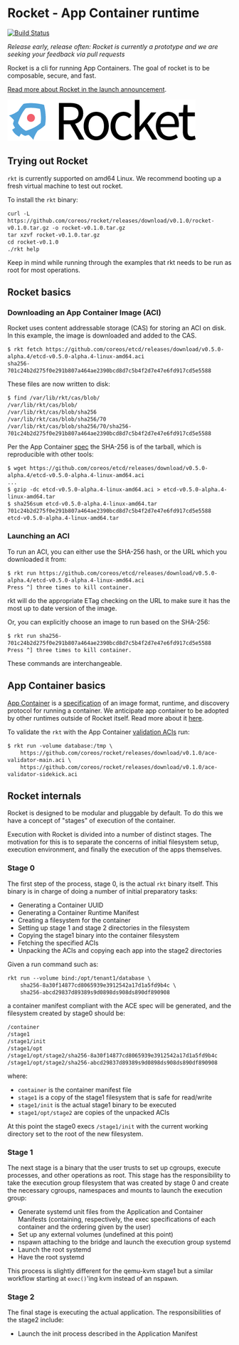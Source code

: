 # Rocket - App Container runtime

[![Build Status](https://travis-ci.org/coreos/rocket.png?branch=master)](https://travis-ci.org/coreos/rocket)

_Release early, release often: Rocket is currently a prototype and we are seeking your feedback via pull requests_

Rocket is a cli for running App Containers. The goal of rocket is to be composable, secure, and fast.

[Read more about Rocket in the launch announcement](https://coreos.com/blog/rocket).

![Rocket Logo](logos/rocket-horizontal-color.png)

## Trying out Rocket

`rkt` is currently supported on amd64 Linux. We recommend booting up a fresh virtual machine to test out rocket.

To install the `rkt` binary:

```
curl -L https://github.com/coreos/rocket/releases/download/v0.1.0/rocket-v0.1.0.tar.gz -o rocket-v0.1.0.tar.gz
tar xzvf rocket-v0.1.0.tar.gz
cd rocket-v0.1.0
./rkt help
```

Keep in mind while running through the examples that rkt needs to be run as root for most operations.

## Rocket basics

### Downloading an App Container Image (ACI)

Rocket uses content addressable storage (CAS) for storing an ACI on disk. In this example, the image is downloaded and added to the CAS.

```
$ rkt fetch https://github.com/coreos/etcd/releases/download/v0.5.0-alpha.4/etcd-v0.5.0-alpha.4-linux-amd64.aci
sha256-701c24b2d275f0e291b807a464ae2390bcd8d7c5b4f2d7e47e6fd917cd5e5588
```

These files are now written to disk:

```
$ find /var/lib/rkt/cas/blob/
/var/lib/rkt/cas/blob/
/var/lib/rkt/cas/blob/sha256
/var/lib/rkt/cas/blob/sha256/70
/var/lib/rkt/cas/blob/sha256/70/sha256-701c24b2d275f0e291b807a464ae2390bcd8d7c5b4f2d7e47e6fd917cd5e5588
```

Per the App Container [spec](app-container/SPEC.md#image-archives) the SHA-256 is of the tarball, which is reproducible with other tools:

```
$ wget https://github.com/coreos/etcd/releases/download/v0.5.0-alpha.4/etcd-v0.5.0-alpha.4-linux-amd64.aci
...
$ gzip -dc etcd-v0.5.0-alpha.4-linux-amd64.aci > etcd-v0.5.0-alpha.4-linux-amd64.tar
$ sha256sum etcd-v0.5.0-alpha.4-linux-amd64.tar
701c24b2d275f0e291b807a464ae2390bcd8d7c5b4f2d7e47e6fd917cd5e5588  etcd-v0.5.0-alpha.4-linux-amd64.tar
```

### Launching an ACI

To run an ACI, you can either use the SHA-256 hash, or the URL which you downloaded it from:

```
$ rkt run https://github.com/coreos/etcd/releases/download/v0.5.0-alpha.4/etcd-v0.5.0-alpha.4-linux-amd64.aci
Press ^] three times to kill container.
```

rkt will do the appropriate ETag checking on the URL to make sure it has the most up to date version of the image.

Or, you can explicitly choose an image to run based on the SHA-256:

```
$ rkt run sha256-701c24b2d275f0e291b807a464ae2390bcd8d7c5b4f2d7e47e6fd917cd5e5588
Press ^] three times to kill container.
```

These commands are interchangeable.


## App Container basics

[App Container](app-container) is a [specification](app-container/SPEC.md) of an image format, runtime, and discovery protocol for running a container. We anticipate app container to be adopted by other runtimes outside of Rocket itself. Read more about it [here](app-container).

To validate the `rkt` with the App Container [validation ACIs](app-container/README.md) run:

```
$ rkt run -volume database:/tmp \
	https://github.com/coreos/rocket/releases/download/v0.1.0/ace-validator-main.aci \
	https://github.com/coreos/rocket/releases/download/v0.1.0/ace-validator-sidekick.aci
```

## Rocket internals

Rocket is designed to be modular and pluggable by default. To do this we have a concept of "stages" of execution of the container.

Execution with Rocket is divided into a number of distinct stages. The
motivation for this is to separate the concerns of initial filesystem setup,
execution environment, and finally the execution of the apps themselves.

### Stage 0

The first step of the process, stage 0, is the actual `rkt` binary itself. This binary is in charge of doing a number of initial preparatory tasks:
- Generating a Container UUID
- Generating a Container Runtime Manifest
- Creating a filesystem for the container
- Setting up stage 1 and stage 2 directories in the filesystem
- Copying the stage1 binary into the container filesystem
- Fetching the specified ACIs
- Unpacking the ACIs and copying each app into the stage2 directories

Given a run command such as:

```
rkt run --volume bind:/opt/tenant1/database \
	sha256-8a30f14877cd8065939e3912542a17d1a5fd9b4c \
	sha256-abcd29837d89389s9d0898ds908ds890df890908
```

a container manifest compliant with the ACE spec will be generated, and the filesystem created by stage0 should be:

```
/container
/stage1
/stage1/init
/stage1/opt
/stage1/opt/stage2/sha256-8a30f14877cd8065939e3912542a17d1a5fd9b4c
/stage1/opt/stage2/sha256-abcd29837d89389s9d0898ds908ds890df890908
```

where:
- `container` is the container manifest file
- `stage1` is a copy of the stage1 filesystem that is safe for read/write
- `stage1/init` is the actual stage1 binary to be executed
- `stage1/opt/stage2` are copies of the unpacked ACIs

At this point the stage0 execs `/stage1/init` with the current working directory set to the root of the new filesystem.

### Stage 1

The next stage is a binary that the user trusts to set up cgroups, execute processes, and other operations as root. This stage has the responsibility to take the execution group filesystem that was created by stage 0 and create the necessary cgroups, namespaces and mounts to launch the execution group:

- Generate systemd unit files from the Application and Container Manifests (containing, respectively, the exec specifications of each container and the ordering given by the user)
- Set up any external volumes (undefined at this point)
- nspawn attaching to the bridge and launch the execution group systemd
- Launch the root systemd
- Have the root systemd

This process is slightly different for the qemu-kvm stage1 but a similar workflow starting at `exec()`'ing kvm instead of an nspawn.

### Stage 2

The final stage is executing the actual application. The responsibilities of the stage2 include:

- Launch the init process described in the Application Manifest
